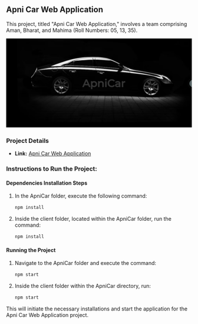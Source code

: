 ## Apni Car Web Application

This project, titled "Apni Car Web Application," involves a team comprising Aman, Bharat, and Mahima (Roll Numbers: 05, 13, 35).

![Demo](./example/demo.png)

### Project Details

- **Link:** [Apni Car Web Application](https://admirable-meerkat-a14a26.netlify.app/)
  
### Instructions to Run the Project:

#### Dependencies Installation Steps

1. In the ApniCar folder, execute the following command:
    ```sh
    npm install
    ```

2. Inside the client folder, located within the ApniCar folder, run the command:
    ```sh
    npm install
    ```

#### Running the Project

1. Navigate to the ApniCar folder and execute the command:
    ```sh
    npm start
    ```

2. Inside the client folder within the ApniCar directory, run:
    ```sh
    npm start
    ```

This will initiate the necessary installations and start the application for the Apni Car Web Application project.
